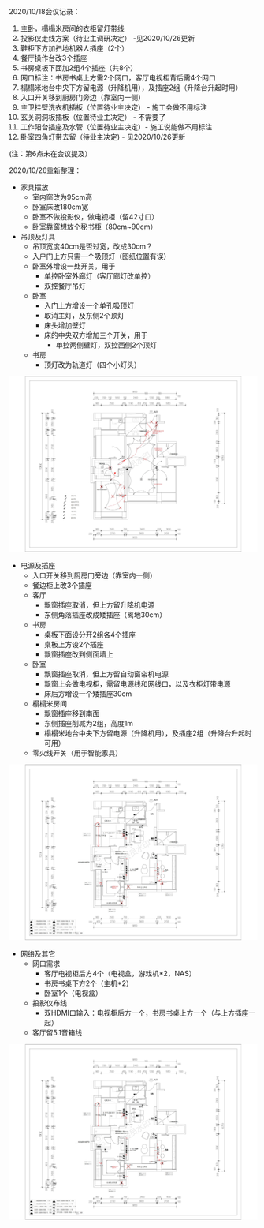 2020/10/18会议记录：

1. 主卧，榻榻米房间的衣柜留灯带线 
2. 投影仪走线方案（待业主调研决定） -见2020/10/26更新
3. 鞋柜下方加扫地机器人插座（2个）
4. 餐厅操作台改3个插座
5. 书房桌板下面加2组4个插座（共8个）
6. 网口标注：书房书桌上方需2个网口，客厅电视柜背后需4个网口
7. 榻榻米地台中央下方留电源（升降机用），及插座2组（升降台升起时用）
8. 入口开关移到厨房门旁边（靠室内一侧）
9. 主卫挂壁洗衣机插板（位置待业主决定） - 施工会做不用标注
10. 玄关洞洞板插板（位置待业主决定） - 不需要了
11. 工作阳台插座及水管（位置待业主决定）- 施工说能做不用标注
12. 卧室四角灯带去留（待业主决定) - 见2020/10/26更新

(注：第6点未在会议提及）

2020/10/26重新整理：

- 家具摆放
  - 室内窗改为95cm高
  - 卧室床改180cm宽
  - 卧室不做投影仪，做电视柜（留42寸口）
  - 卧室靠窗想放个秘书柜（80cm~90cm）
- 吊顶及灯具
  - 吊顶宽度40cm是否过宽，改成30cm？
  - 入户门上方只需一个吸顶灯（图纸位置有误）
  - 卧室外增设一处开关，用于
    - 单控卧室外廊灯（客厅廊灯改单控）
    - 双控餐厅吊灯
  - 卧室
    - 入门上方增设一个单孔吸顶灯
    - 取消主灯，及东侧2个顶灯
    - 床头增加壁灯
    - 床的中央双方增加三个开关，用于
      - 单控两侧壁灯，双控西侧2个顶灯
  - 书房
    - 顶灯改为轨道灯（四个小灯头）

![image](https://github.com/peacemakercq/HomeDesign/blob/main/%E7%81%AF%E5%BC%80%E5%85%B3%E5%A4%A9%E8%8A%B1%E5%9B%BE1026%E6%89%B9%E6%B3%A8_00.jpg)

- 电源及插座
  - 入口开关移到厨房门旁边（靠室内一侧）
  - 餐边柜上改3个插座
  - 客厅
    - 飘窗插座取消，但上方留升降机电源
    - 东侧角落插座改成矮插座（离地30cm）
  - 书房
    - 桌板下面设分开2组各4个插座
    - 桌板上方设2个插座
    - 飘窗插座改到侧面墙上
  - 卧室
    - 飘窗插座取消，但上方留自动窗帘机电源
    - 飘窗上会做电视柜，需留电源线和网线口，以及衣柜灯带电源
    - 床后方增设一个矮插座30cm
  - 榻榻米房间
    - 飘窗插座移到南面
    - 东侧插座削减为2组，高度1m
    - 榻榻米地台中央下方留电源（升降机用），及插座2组（升降台升起时可用）
  - 零火线开关（用于智能家具）

![image](https://github.com/peacemakercq/HomeDesign/blob/main/%E6%8F%92%E5%BA%A7%E6%8E%92%E5%B8%83%E5%9B%BE1025%E6%89%B9%E6%B3%A8_00.jpg)

- 网络及其它
  - 网口需求
    - 客厅电视柜后方4个（电视盒，游戏机*2，NAS）
    - 书房书桌下方2个（主机*2）
    - 卧室1个（电视盒）
  - 投影仪布线
      - 双HDMI口输入：电视柜后方一个，书房书桌上方一个（与上方插座一起）
  - 客厅留5.1音箱线


![image](https://github.com/peacemakercq/HomeDesign/blob/main/%E6%8F%92%E5%BA%A7%E6%8E%92%E5%B8%83%E5%9B%BE1025%E6%89%B9%E6%B3%A8_00.jpg)
